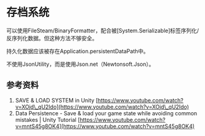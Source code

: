 # 存档系统

可以使用FileSteam/BinaryFormatter，配合被\[System.Serializable]标签序列化/反序列化数据。但这种方法不够安全。

持久化数据应该被存在Application.persistentDataPath中。

不使用JsonUtility，而是使用Json.net（Newtonsoft.Json）。

## 参考资料

1. SAVE & LOAD SYSTEM in Unity [https://www.youtube.com/watch?v=XOjd\_qU2Ido](https://www.youtube.com/watch?v=XOjd\_qU2Ido)
2. Data Persistence - Save & load your game state while avoiding common mistakes | Unity Tutorial [https://www.youtube.com/watch?v=mntS45g8OK4](https://www.youtube.com/watch?v=mntS45g8OK4)
